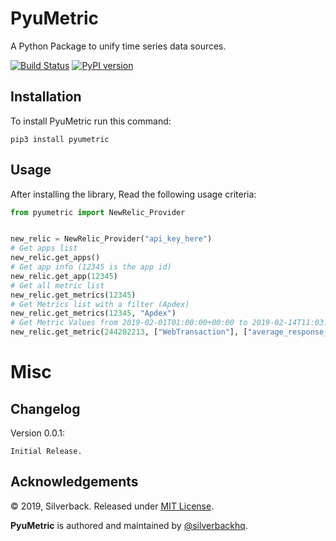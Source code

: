 PyuMetric
=========

A Python Package to unify time series data sources.

[![Build Status](https://travis-ci.org/silverbackhq/pyumetric.svg?branch=master)](https://travis-ci.org/silverbackhq/pyumetric)
[![PyPI version](https://badge.fury.io/py/pyumetric.svg)](https://badge.fury.io/py/pyumetric)

Installation
------------
To install PyuMetric run this command:
```
pip3 install pyumetric
```

Usage
-----
After installing the library, Read the following usage criteria:

```python
from pyumetric import NewRelic_Provider


new_relic = NewRelic_Provider("api_key_here")
# Get apps list
new_relic.get_apps()
# Get app info (12345 is the app id)
new_relic.get_app(12345)
# Get all metric list
new_relic.get_metrics(12345)
# Get Metrics list with a filter (Apdex)
new_relic.get_metrics(12345, "Apdex")
# Get Metric Values from 2019-02-01T01:00:00+00:00 to 2019-02-14T11:03:20+00:00
new_relic.get_metric(244202213, ["WebTransaction"], ["average_response_time"], "2019-02-01T01:00:00+00:00", "2019-02-14T11:03:20+00:00", False)
```

Misc
====

Changelog
---------
Version 0.0.1:
```
Initial Release.
```

Acknowledgements
----------------

© 2019, Silverback. Released under [MIT License](https://opensource.org/licenses/mit-license.php).

**PyuMetric** is authored and maintained by [@silverbackhq](http://github.com/silverbackhq).

